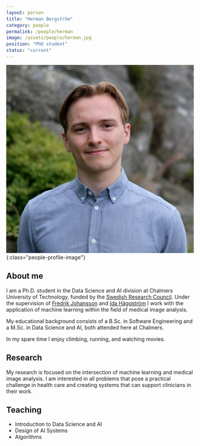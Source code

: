```yaml
---
layout: person
title: "Herman Bergström"
category: people
permalink: /people/herman
image: /assets/people/herman.jpg
position: "PhD student"
status: "current"
---
```


![Herman](/assets/people/herman.jpg){:class="people-profile-image"}

## About me

I am a Ph.D. student in the Data Science and AI division at Chalmers University of Technology, funded by the [Swedish Research Council](https://www.vr.se/english.html). Under the supervision of [Fredrik Johansson](https://www.healthyai.se/people/fredrik) and [Ida Häggström](https://www.chalmers.se/personer/idah) I work with the application of machine learning within the field of medical image analysis.

My educational background consists of a B.Sc. in Software Engineering and a M.Sc. in Data Science and AI, both attended here at Chalmers.

In my spare time I enjoy climbing, running, and watching movies.

## Research

My research is focused on the intersection of machine learning and medical image analysis. I am interested in all problems that pose a practical challenge in health care and creating systems that can support clinicians in their work.

## Teaching

-   Introduction to Data Science and AI
-   Design of AI Systems
-   Algorithms
